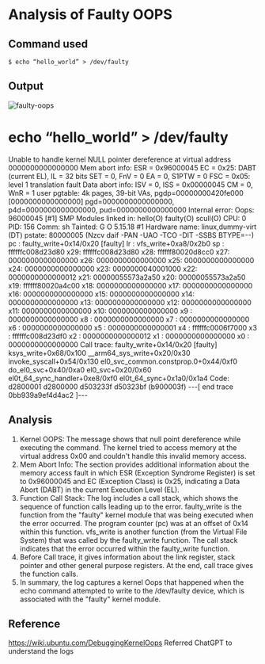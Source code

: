 # Analysis of Faulty OOPS

## Command used 
    $ echo “hello_world” > /dev/faulty

## Output
<img src="faulty-oops" alt="faulty-oops" title="faulty-oops"> 

# echo “hello_world” > /dev/faulty
Unable to handle kernel NULL pointer dereference at virtual address 0000000000000000
Mem abort info:
  ESR = 0x96000045
  EC = 0x25: DABT (current EL), IL = 32 bits
  SET = 0, FnV = 0
  EA = 0, S1PTW = 0
  FSC = 0x05: level 1 translation fault
Data abort info:
  ISV = 0, ISS = 0x00000045
  CM = 0, WnR = 1
user pgtable: 4k pages, 39-bit VAs, pgdp=00000000420fe000
[0000000000000000] pgd=0000000000000000, p4d=0000000000000000, pud=0000000000000000
Internal error: Oops: 96000045 [#1] SMP
Modules linked in: hello(O) faulty(O) scull(O)
CPU: 0 PID: 156 Comm: sh Tainted: G           O      5.15.18 #1
Hardware name: linux,dummy-virt (DT)
pstate: 80000005 (Nzcv daif -PAN -UAO -TCO -DIT -SSBS BTYPE=--)
pc : faulty_write+0x14/0x20 [faulty]
lr : vfs_write+0xa8/0x2b0
sp : ffffffc008d23d80
x29: ffffffc008d23d80 x28: ffffff80020d8cc0 x27: 0000000000000000
x26: 0000000000000000 x25: 0000000000000000 x24: 0000000000000000
x23: 0000000040001000 x22: 0000000000000012 x21: 00000055573a2a50
x20: 00000055573a2a50 x19: ffffff80020a4c00 x18: 0000000000000000
x17: 0000000000000000 x16: 0000000000000000 x15: 0000000000000000
x14: 0000000000000000 x13: 0000000000000000 x12: 0000000000000000
x11: 0000000000000000 x10: 0000000000000000 x9 : 0000000000000000
x8 : 0000000000000000 x7 : 0000000000000000 x6 : 0000000000000000
x5 : 0000000000000001 x4 : ffffffc0006f7000 x3 : ffffffc008d23df0
x2 : 0000000000000012 x1 : 0000000000000000 x0 : 0000000000000000
Call trace:
 faulty_write+0x14/0x20 [faulty]
 ksys_write+0x68/0x100
 __arm64_sys_write+0x20/0x30
 invoke_syscall+0x54/0x130
 el0_svc_common.constprop.0+0x44/0xf0
 do_el0_svc+0x40/0xa0
 el0_svc+0x20/0x60
 el0t_64_sync_handler+0xe8/0xf0
 el0t_64_sync+0x1a0/0x1a4
Code: d2800001 d2800000 d503233f d50323bf (b900003f) 
---[ end trace 0bb939a9ef4d4ac2 ]---

## Analysis

1. Kernel OOPS: The message shows that null point dereference while executing the command. The kernel tried to access memory at the virtual address 0x00 and couldn't handle this invalid memory access.
2. Mem Abort Info: The section provides additional information about the memory access fault in which ESR (Exception Syndrome Register) is set to 0x96000045 and EC (Exception Class) is 0x25, indicating a Data Abort (DABT) in the current Execution Level (EL).
3. Function Call Stack: The log includes a call stack, which shows the sequence of function calls leading up to the error. faulty_write is the function from the "faulty" kernel module that was being executed when the error occurred. The program counter (pc) was at an offset of 0x14 within this function. vfs_write is another function (from the Virtual File System) that was called by the faulty_write function. The call stack indicates that the error occurred within the faulty_write function.
4. Before Call trace, it gives information about the link register, stack pointer and other general purpose registers. At the end, call trace gives the function calls.
5. In summary, the log captures a kernel Oops that happened when the echo command attempted to write to the /dev/faulty device, which is associated with the "faulty" kernel module.

## Reference
https://wiki.ubuntu.com/DebuggingKernelOops
Referred ChatGPT to understand the logs
